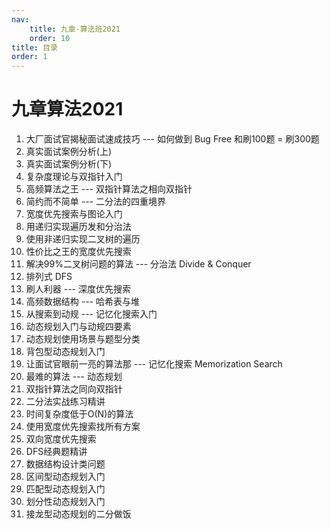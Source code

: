 ```yaml
---
nav:
    title: 九章-算法班2021
    order: 10
title: 目录
order: 1
---
```


# 九章算法2021

1. 大厂面试官揭秘面试速成技巧 --- 如何做到 Bug Free 和刷100题 = 刷300题
2. 真实面试案例分析(上)
3. 真实面试案例分析(下)
4. 复杂度理论与双指针入门
5. 高频算法之王 --- 双指针算法之相向双指针
6. 简约而不简单 --- 二分法的四重境界
7. 宽度优先搜索与图论入门
8. 用递归实现遍历发和分治法
9. 使用非递归实现二叉树的遍历
10. 性价比之王的宽度优先搜索
11. 解决99%二叉树问题的算法 --- 分治法 Divide & Conquer
12. 排列式 DFS
13. 刷人利器 --- 深度优先搜索
14. 高频数据结构 --- 哈希表与堆
15. 从搜索到动规 --- 记忆化搜索入门
16. 动态规划入门与动规四要素
17. 动态规划使用场景与题型分类
18. 背包型动态规划入门
19. 让面试官眼前一亮的算法那 --- 记忆化搜索 Memorization Search
20. 最难的算法 --- 动态规划
21. 双指针算法之同向双指针
22. 二分法实战练习精讲
23. 时间复杂度低于O(N)的算法
24. 使用宽度优先搜索找所有方案
25. 双向宽度优先搜索
26. DFS经典题精讲
27. 数据结构设计类问题
28. 区间型动态规划入门
29. 匹配型动态规划入门
30. 划分性动态规划入门
31. 接龙型动态规划的二分做饭